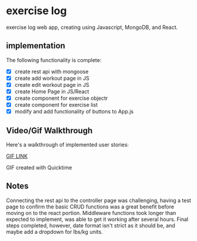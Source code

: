 # exercise log

exercise log web app, creating using Javascript, MongoDB, and React. 


## implementation

The following functionality is complete:

* [x] create rest api with mongoose
* [x] create add workout page in JS
* [x] create edit workout page in JS
* [x] create Home Page in JS/React
* [x] create component for exercise objectr
* [x] create component for exercise list
* [x] modify and add functionality of buttons to App.js

## Video/Gif Walkthrough

Here's a walkthrough of implemented user stories:

<a href='https://imgur.com/a/v8NENje' title='Video Walkthrough' width='' alt='Video Walkthrough' > GIF LINK </a>

GIF created with Quicktime

## Notes

Connecting the rest api to the controller page was challenging, having a test page to confirm the basic CRUD functions was a great benefit before moving on to the react portion. 
Middleware functions took longer than expected to implement, was able to get it working after several hours.
Final steps completed, however, date format isn't strict as it should be, and maybe add a dropdown for lbs/kg units. 

